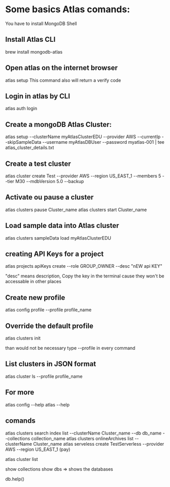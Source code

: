 # Some basics Atlas comands:

You have to install MongoDB Shell

## Install Atlas CLI
brew install mongodb-atlas

## Open atlas on the internet browser
atlas setup
This command also will return a verify code 

## Login in atlas by CLI
atlas auth login

## Create a mongoDB Atlas Cluster:
atlas setup --clusterName myAtlasClusterEDU --provider AWS --currentIp --skipSampleData --username myAtlasDBUser --password myatlas-001 | tee atlas_cluster_details.txt

## Create a test cluster
atlas cluster create Test --provider AWS --region US_EAST_1 --members 5 --tier M30 --mdbVersion 5.0 --backup

## Activate ou pause a cluster
atlas clusters pause Cluster_name
atlas clusters start Cluster_name

## Load sample data into Atlas cluster
atlas clusters sampleData load myAtlasClusterEDU

## creating API Keys for a project
atlas projects apiKeys create --role GROUP_OWNER --desc "nEW api KEY"

"desc" means description, 
Copy the key in the terminal cause they won't be accessable in other places

## Create new profile
atlas config profile --profile profile_name

## Override the default profile
atlas clusters init

than would not be necessary type --profile in every command 

## List clusters in JSON format
atlas cluster ls --profile profile_name

## For more
atlas config --help
atlas --help

## comands

atlas clusters search index list --clusterName Cluster_name --db db_name --collections collection_name
atlas clusters onlineArchives list --clusterName Cluster_name
atlas serveless create TestServerless --provider AWS --region US_EAST_1    (pay)

atlas cluster list

show collections
show dbs => shows the databases


db.help()